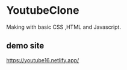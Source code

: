 # YoutubeClone

Making with basic CSS ,HTML and Javascript.

## demo site

https://youtube16.netlify.app/

